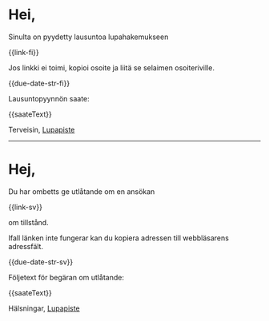 # Hei,

Sinulta on pyydetty lausuntoa lupahakemukseen

  {{link-fi}}

Jos linkki ei toimi, kopioi osoite ja liit&auml; se selaimen osoiteriville.

{{due-date-str-fi}}

Lausuntopyynn&ouml;n saate:

{{saateText}}


Terveisin,
[Lupapiste](https://www.lupapiste.fi/)

---

# Hej,

Du har ombetts ge utl&aring;tande om en ans&ouml;kan

  {{link-sv}}

om tillst&aring;nd.

Ifall l&auml;nken inte fungerar kan du kopiera adressen till webbl&auml;sarens adressf&auml;lt.

{{due-date-str-sv}}

F&ouml;ljetext f&ouml;r beg&auml;ran om utl&aring;tande:

{{saateText}}


Hälsningar,
[Lupapiste](https://www.lupapiste.fi/)
